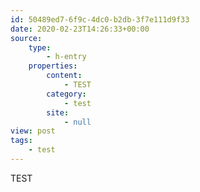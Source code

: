 ```yaml
---
id: 50489ed7-6f9c-4dc0-b2db-3f7e111d9f33
date: 2020-02-23T14:26:33+00:00
source:
    type:
        - h-entry
    properties:
        content:
            - TEST
        category:
            - test
        site:
            - null
view: post
tags:
    - test
---
```

TEST

